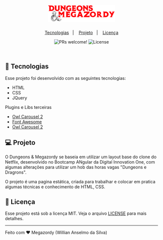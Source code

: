 <h1 align="center">
  <img alt="Dungeons & Megazordy" title="Dungeons & Megazordy" src="/img/logo.png" width="220px" />
</h1>

<p align="center">
  <a href="#-tecnologias">Tecnologias</a>&nbsp;&nbsp;&nbsp;|&nbsp;&nbsp;&nbsp;
  <a href="#-projeto">Projeto</a>&nbsp;&nbsp;&nbsp;|&nbsp;&nbsp;&nbsp;
  <!-- <a href="#-layout">Layout</a>&nbsp;&nbsp;&nbsp;|&nbsp;&nbsp;&nbsp; -->
  <a href="#memo-licença">Licença</a>
</p>

<p align="center">
 <img src="https://img.shields.io/static/v1?label=PRs&message=welcome&color=49AA26&labelColor=000000" alt="PRs welcome!" />

  <img alt="License" src="https://img.shields.io/static/v1?label=license&message=MIT&color=49AA26&labelColor=000000">
</p>

<br>

<!-- <p align="center">
  <img alt="Rocket.Q" src="/public/images/rocketq-layout.png" width="100%">
</p> -->

## 🚀 Tecnologias

Esse projeto foi desenvolvido com as seguintes tecnologias:

- HTML
- CSS
- JQuery


Plugins e Libs terceiras

- <a href="https://owlcarousel2.github.io/OwlCarousel2/" target="_blanc">Owl Carousel 2</a>
- <a href="https://fontawesome.com/" target="_blanc">Font Awesome</a>
- <a href="https://owlcarousel2.github.io/OwlCarousel2/" target="_blanc">Owl Carousel 2</a>


## 💻 Projeto

O Dungeons & Megazordy se baseia em utilizar um layout base do clone do Netflix,
desenvolvido no Bootcamp ANgular da Digital Innovation One, com algumas alterações
para utilizar um hob das horas vagas "Dungeons e Dragrons".

O projeto é uma pagina estática, criada para trabalhar e colocar em pratica algumas técnicas e conhecimento de HTML, CSS.

<!-- ## 🔖 Layout

Você pode visualizar o layout do projeto através [desse link](https://www.figma.com/file/vp3iFfd1ohCbHyDX9jCiQi/Roquet.q). É necessário ter conta no [Figma](https://figma.com) para acessá-lo. -->

## :memo: Licença

Esse projeto está sob a licença MIT. Veja o arquivo [LICENSE](.github/LICENSE.md) para mais detalhes.

---

Feito com ♥ Megazordy (Willian Anselmo da Silva)